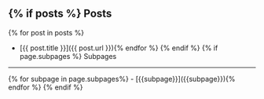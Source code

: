 {% if posts %}
Posts
---------

{% for post in posts %}
- [{{ post.title }}]({{ post.url }}){% endfor %}
{% endif %}
{% if page.subpages %}
Subpages
--------------

<nav markdown>
{% for subpage in page.subpages%}
- [{{subpage}}]({{subpage}}){% endfor %}
{% endif %}
</nav>
